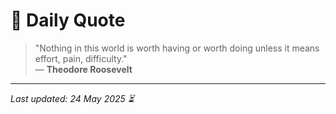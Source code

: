 # 📜 Daily Quote

> "Nothing in this world is worth having or worth doing unless it means effort, pain, difficulty."  
> — **Theodore Roosevelt**

---

_Last updated: 24 May 2025 ⏳_
